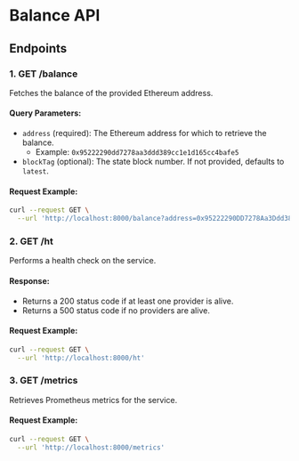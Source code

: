 # Balance API

## Endpoints

### 1. GET /balance

Fetches the balance of the provided Ethereum address.

#### Query Parameters:

- `address` (required): The Ethereum address for which to retrieve the balance.
    - Example: `0x95222290dd7278aa3ddd389cc1e1d165cc4bafe5`
- `blockTag` (optional): The state block number. If not provided, defaults to `latest`.

#### Request Example:

```bash
curl --request GET \
  --url 'http://localhost:8000/balance?address=0x95222290DD7278Aa3Ddd389Cc1E1d165CC4BAfe5&blockTag=latest'
```

### 2. GET /ht

Performs a health check on the service.

#### Response:

- Returns a 200 status code if at least one provider is alive.
- Returns a 500 status code if no providers are alive.

#### Request Example:

```bash
curl --request GET \
  --url 'http://localhost:8000/ht'
```

### 3. GET /metrics

Retrieves Prometheus metrics for the service.

#### Request Example: 

```bash
curl --request GET \
  --url 'http://localhost:8000/metrics'
```
